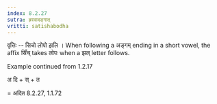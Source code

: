 ```yaml
---
index: 8.2.27
sutra: ह्रस्वादङ्गात्‌
vritti: satishabodha
---
```



वृत्तिः -- सिचो लोपो झलि । When following a अङ्गम् ending in a short vowel, the affix सिँच् takes लोपः when a झल् letter follows.


Example continued from 1.2.17


अ दि + स् + त

= अदित 8.2.27, 1.1.72

